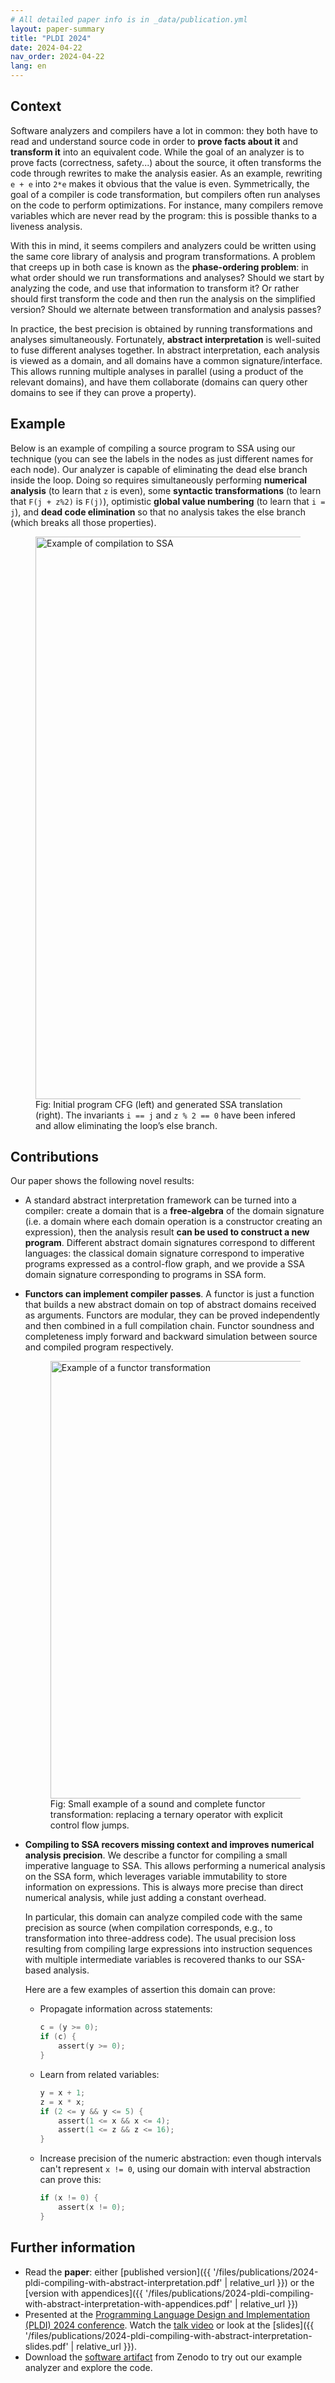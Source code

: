 ```yaml
---
# All detailed paper info is in _data/publication.yml
layout: paper-summary
title: "PLDI 2024"
date: 2024-04-22
nav_order: 2024-04-22
lang: en
---
```


## Context

Software analyzers and compilers have a lot in common: they both have to read and
understand source code in order to **prove facts about it** and **transform it** into
an equivalent code. While the goal of an analyzer is to prove facts (correctness, safety...)
about the source, it often transforms the code through rewrites to make the analysis easier.
As an example, rewriting `e + e` into `2*e` makes it obvious that the value is even.
Symmetrically, the goal of a compiler is code transformation, but compilers often
run analyses on the code to perform optimizations. For instance, many compilers
remove variables which are never read by the program: this is possible thanks to
a liveness analysis.

With this in mind, it seems compilers and analyzers could be written using the same
core library of analysis and program transformations.
A problem that creeps up in both case is known as the **phase-ordering problem**:
in what order should we run transformations and analyses? Should we start by analyzing
the code, and use that information to transform it? Or rather should first transform the
code and then run the analysis on the simplified version? Should we alternate between
transformation and analysis passes?

In practice, the best precision is obtained by running transformations and analyses
simultaneously. Fortunately, **abstract interpretation** is well-suited to fuse different analyses together. In abstract interpretation, each analysis is viewed as a domain,
and all domains have a common signature/interface. This allows running multiple analyses
in parallel (using a product of the relevant domains), and have them collaborate
(domains can query other domains to see if they can prove a property).

## Example

Below is an example of compiling a source program to SSA using our technique (you can see the labels in the nodes as just different names for each node). Our analyzer is capable of eliminating the dead else branch inside the loop. Doing so requires simultaneously
performing
**numerical analysis** (to learn that `z` is even), some **syntactic transformations** (to learn
that `F(j + z%2)` is `F(j)`), optimistic **global value numbering** (to learn that `i = j`), and
**dead code elimination** so that no analysis takes the else branch (which breaks all those properties).

<figure>
<img class="transparent"
  src="{{ 'imgs/publications/2024-pldi-full-example.svg' | relative_url }}"
  alt="Example of compilation to SSA"
  style="width:900px;" />
<figcaption>
Fig: Initial program CFG (left) and generated SSA translation (right). The invariants
<code>i == j</code> and <code>z % 2 == 0</code> have been infered and allow eliminating the loop’s
else branch.
</figcaption>
</figure>

## Contributions

Our paper shows the following novel results:
- A standard abstract interpretation framework can be turned into a
  compiler: create a domain that is a **free-algebra** of the domain signature (i.e.
  a domain where each domain operation is a constructor creating an expression), then the analysis
  result **can be used to construct a new program**. Different abstract domain signatures correspond to different languages: the classical domain signature correspond to imperative programs expressed as a control-flow graph, and we provide a SSA domain signature corresponding to programs in SSA form.
- **Functors can implement compiler passes**.
  A functor is just a function that builds a new abstract domain on top of abstract
  domains received as arguments. Functors are modular, they can be proved independently
  and then combined in a full compilation chain. Functor soundness and completeness
  imply forward and backward simulation between source and compiled program respectively.

  <figure>
  <img class="transparent"
    src="{{ 'imgs/publications/2024-pldi-transformation-example.svg' | relative_url }}"
    alt="Example of a functor transformation"
    style="width:700px;" />
  <figcaption>
  Fig: Small example of a sound and complete functor transformation:
  replacing a ternary operator with explicit control flow jumps.
  </figcaption>
  </figure>

- **Compiling to SSA recovers missing context and improves numerical analysis precision**.
  We describe a functor for compiling a small imperative language to SSA.
  This allows performing a numerical analysis on the SSA form, which leverages
  variable immutability to store information on expressions.
  This is always more precise than direct numerical analysis, while just adding a constant overhead.

  In particular, this domain can analyze compiled code with the same precision as source
  (when compilation corresponds, e.g., to transformation into three-address code).
  The usual precision loss resulting from compiling large expressions into
  instruction sequences with multiple intermediate variables is recovered thanks to our SSA-based analysis.

  Here are a few examples of assertion this domain can prove:
  - Propagate information across statements:
    ```c
    c = (y >= 0);
    if (c) {
        assert(y >= 0);
    }
    ```
  - Learn from related variables:
    ```c
    y = x + 1;
    z = x * x;
    if (2 <= y && y <= 5) {
        assert(1 <= x && x <= 4);
        assert(1 <= z && z <= 16);
    }
    ```
  - Increase precision of the numeric abstraction: even though intervals
    can't represent `x != 0`, using our domain with interval abstraction can prove this:
    ```c
    if (x != 0) {
        assert(x != 0);
    }
    ```

## Further information

- Read the **paper**: either [published version]({{ '/files/publications/2024-pldi-compiling-with-abstract-interpretation.pdf' | relative_url }}) or the [version with appendices]({{ '/files/publications/2024-pldi-compiling-with-abstract-interpretation-with-appendices.pdf' | relative_url }})
- Presented at the [Programming Language Design and Implementation (PLDI) 2024 conference](https://pldi24.sigplan.org/). Watch the [talk video](https://www.youtube.com/watch?v=2Btkn9AvM8o) or look at the [slides]({{ '/files/publications/2024-pldi-compiling-with-abstract-interpretation-slides.pdf' | relative_url }}).
- Download the [software artifact](https://doi.org/10.5281/zenodo.10895582) from
  Zenodo to try out our example analyzer and explore the code.
